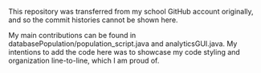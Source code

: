 This repository was transferred from my school GitHub account originally, and so the commit histories cannot be shown here.

My main contributions can be found in databasePopulation/population_script.java and analyticsGUI.java.
My intentions to add the code here was to showcase my code styling and organization line-to-line, which I am proud of.
